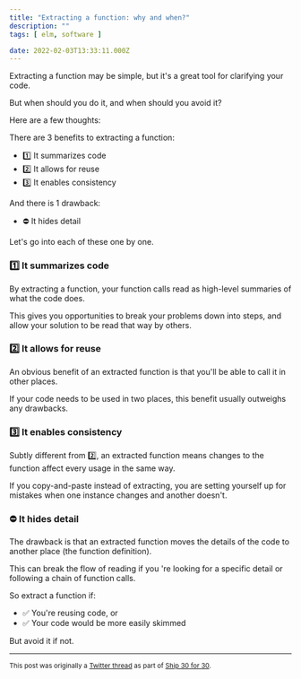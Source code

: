 ```yaml
---
title: "Extracting a function: why and when?"
description: ""
tags: [ elm, software ]

date: 2022-02-03T13:33:11.000Z
---
```


Extracting a function may be simple, but it's a great tool for clarifying your code.

But when should you do it, and when should you avoid it?

Here are a few thoughts:

There are 3 benefits to extracting a function:

- 1️⃣ It summarizes code
- 2️⃣ It allows for reuse
- 3️⃣ It enables consistency

And there is 1 drawback:

- ⛔️ It hides detail

Let's go into each of these one by one.

### 1️⃣ It summarizes code

By extracting a function, your function calls read as high-level summaries of what the code does.

This gives you opportunities to break your problems down into steps, and allow your solution to be read that way by others.

### 2️⃣ It allows for reuse

An obvious benefit of an extracted function is that you'll be able to call it in other places.

If your code needs to be used in two places, this benefit usually outweighs any drawbacks.

### 3️⃣ It enables consistency

Subtly different from 2️⃣, an extracted function means changes to the function affect every usage in the same way.

If you copy-and-paste instead of extracting, you are setting yourself up for mistakes when one instance changes and another doesn't.

### ⛔️ It hides detail

The drawback is that an extracted function moves the details of the code to another place (the function definition).

This can break the flow of reading if you 're looking for a specific detail or following a chain of function calls.

So extract a function if:

- ✅ You're reusing code, or
- ✅ Your code would be more easily skimmed

But avoid it if not.

---

<small>This post was originally a [Twitter thread](https://twitter.com/DuncanMalashock/status/1489230486186737668) as part of [Ship 30 for 30](https://www.ship30for30.com/).</small>